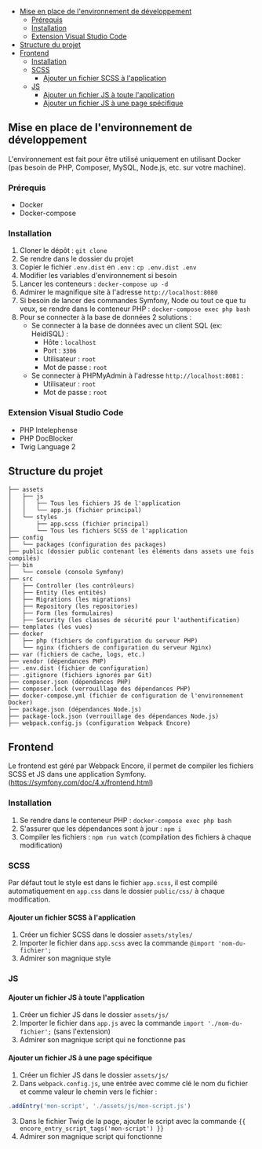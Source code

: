- [Mise en place de l'environnement de développement](#mise-en-place-de-lenvironnement-de-développement)
  - [Prérequis](#prérequis)
  - [Installation](#installation)
  - [Extension Visual Studio Code](#extension-visual-studio-code)
- [Structure du projet](#structure-du-projet)
- [Frontend](#frontend)
  - [Installation](#installation-1)
  - [SCSS](#scss)
    - [Ajouter un fichier SCSS à l'application](#ajouter-un-fichier-scss-à-lapplication)
  - [JS](#js)
    - [Ajouter un fichier JS à toute l'application](#ajouter-un-fichier-js-à-toute-lapplication)
    - [Ajouter un fichier JS à une page spécifique](#ajouter-un-fichier-js-à-une-page-spécifique)


## Mise en place de l'environnement de développement
L'environnement est fait pour être utilisé uniquement en utilisant Docker (pas besoin de PHP, Composer, MySQL, Node.js, etc. sur votre machine).
### Prérequis
- Docker
- Docker-compose

### Installation
1. Cloner le dépôt : `git clone`
2. Se rendre dans le dossier du projet
3. Copier le fichier `.env.dist` en `.env` : `cp .env.dist .env`
4. Modifier les variables d'environnement si besoin
5. Lancer les conteneurs : `docker-compose up -d`
6. Admirer le magnifique site à l'adresse `http://localhost:8080`
7. Si besoin de lancer des commandes Symfony, Node ou tout ce que tu veux, se rendre dans le conteneur PHP : `docker-compose exec php bash`
8. Pour se connecter à la base de données 2 solutions :
    - Se connecter à la base de données avec un client SQL (ex: HeidiSQL) :
        - Hôte : `localhost`
        - Port : `3306`
        - Utilisateur : `root`
        - Mot de passe : `root`
    - Se connecter à PHPMyAdmin à l'adresse `http://localhost:8081` :
        - Utilisateur : `root`
        - Mot de passe : `root`

### Extension Visual Studio Code
- PHP Intelephense
- PHP DocBlocker
- Twig Language 2

## Structure du projet
```
├── assets
│   ├── js
│   │   ├── Tous les fichiers JS de l'application
│   │   └── app.js (fichier principal)
│   └── styles
│       ├── app.scss (fichier principal)
│       └── Tous les fichiers SCSS de l'application
├── config
│   └── packages (configuration des packages)
├── public (dossier public contenant les éléments dans assets une fois compilés)
├── bin
│   └── console (console Symfony)
├── src
│   ├── Controller (les contrôleurs)
│   ├── Entity (les entités)
│   ├── Migrations (les migrations)
│   ├── Repository (les repositories)
│   ├── Form (les formulaires)
│   ├── Security (les classes de sécurité pour l'authentification)
├── templates (les vues)
├── docker
│   ├── php (fichiers de configuration du serveur PHP)
│   └── nginx (fichiers de configuration du serveur Nginx)
├── var (fichiers de cache, logs, etc.)
├── vendor (dépendances PHP)
├── .env.dist (fichier de configuration)
├── .gitignore (fichiers ignorés par Git)
├── composer.json (dépendances PHP)
├── composer.lock (verrouillage des dépendances PHP)
├── docker-compose.yml (fichier de configuration de l'environnement Docker)
├── package.json (dépendances Node.js)
├── package-lock.json (verrouillage des dépendances Node.js)
├── webpack.config.js (configuration Webpack Encore)
```




## Frontend
Le frontend est géré par Webpack Encore, il permet de compiler les fichiers SCSS et JS dans une application Symfony. (https://symfony.com/doc/4.x/frontend.html)

### Installation
1. Se rendre dans le conteneur PHP : `docker-compose exec php bash`
2. S'assurer que les dépendances sont à jour : `npm i`
3. Compiler les fichiers : `npm run watch` (compilation des fichiers à chaque modification)

### SCSS
Par défaut tout le style est dans le fichier `app.scss`, il est compilé automatiquement en `app.css` dans le dossier `public/css/` à chaque modification.

#### Ajouter un fichier SCSS à l'application
1. Créer un fichier SCSS dans le dossier `assets/styles/`
2. Importer le fichier dans `app.scss` avec la commande `@import 'nom-du-fichier';`
3. Admirer son magnique style

### JS
#### Ajouter un fichier JS à toute l'application
1. Créer un fichier JS dans le dossier `assets/js/`
2. Importer le fichier dans `app.js` avec la commande `import './nom-du-fichier';` (sans l'extension)
3. Admirer son magnique script qui ne fonctionne pas

#### Ajouter un fichier JS à une page spécifique
1. Créer un fichier JS dans le dossier `assets/js/`
2. Dans `webpack.config.js`, une entrée avec comme clé le nom du fichier et comme valeur le chemin vers le fichier :
```javascript
.addEntry('mon-script', './assets/js/mon-script.js')
```
3. Dans le fichier Twig de la page, ajouter le script avec la commande `{{ encore_entry_script_tags('mon-script') }}`
4. Admirer son magnique script qui fonctionne
